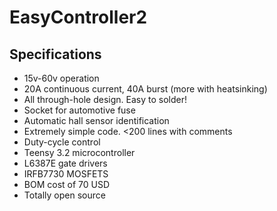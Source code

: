 # EasyController2

## Specifications
* 15v-60v operation
* 20A continuous current, 40A burst (more with heatsinking)
* All through-hole design. Easy to solder!
* Socket for automotive fuse
* Automatic hall sensor identification
* Extremely simple code. <200 lines with comments
* Duty-cycle control
* Teensy 3.2 microcontroller
* L6387E gate drivers
* IRFB7730 MOSFETS
* BOM cost of 70 USD
* Totally open source
